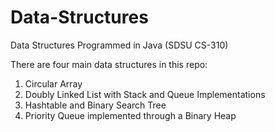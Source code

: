 # Data-Structures
Data Structures Programmed in Java (SDSU CS-310)

There are four main data structures in this repo:

  1. Circular Array
  2. Doubly Linked List with Stack and Queue Implementations
  3. Hashtable and Binary Search Tree
  4. Priority Queue implemented through a Binary Heap

